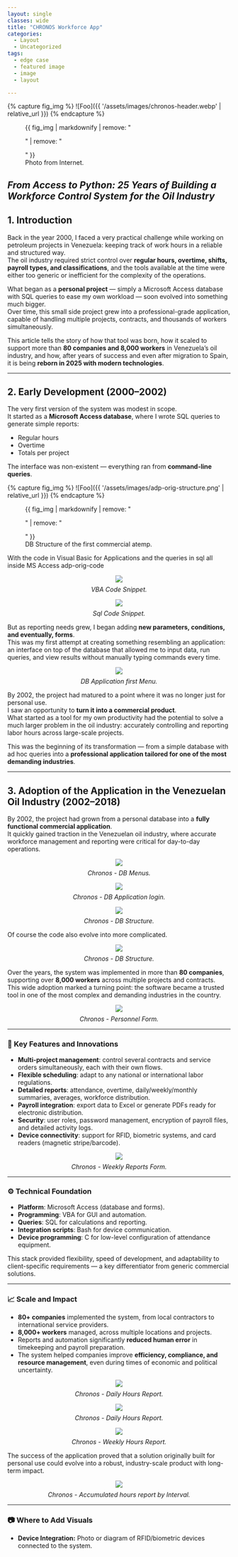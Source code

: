 ```yaml
---
layout: single
classes: wide
title: "CHRONOS Workforce App"
categories:
  - Layout
  - Uncategorized
tags:
  - edge case
  - featured image
  - image
  - layout

---
```



{% capture fig_img %}
![Foo]({{ '/assets/images/chronos-header.webp' | relative_url }})
{% endcapture %}

<figure>
  {{ fig_img | markdownify | remove: "<p>" | remove: "</p>" }}
  <figcaption>Photo from Internet.</figcaption>
</figure>

## ***From Access to Python: 25 Years of Building a Workforce Control System for the Oil Industry***

## 1. Introduction  

Back in the year 2000, I faced a very practical challenge while working on petroleum projects in Venezuela: keeping track of work hours in a reliable and structured way.  
The oil industry required strict control over **regular hours, overtime, shifts, payroll types, and classifications**, and the tools available at the time were either too generic or inefficient for the complexity of the operations.  

What began as a **personal project** — simply a Microsoft Access database with SQL queries to ease my own workload — soon evolved into something much bigger.  
Over time, this small side project grew into a professional-grade application, capable of handling multiple projects, contracts, and thousands of workers simultaneously.  

This article tells the story of how that tool was born, how it scaled to support more than **80 companies and 8,000 workers** in Venezuela’s oil industry, and how, after years of success and even after migration to Spain, it is being **reborn in 2025 with modern technologies**.  

---

## 2. Early Development (2000–2002)  

The very first version of the system was modest in scope.  
It started as a **Microsoft Access database**, where I wrote SQL queries to generate simple reports:

- Regular hours  
- Overtime  
- Totals per project  

The interface was non-existent — everything ran from **command-line queries**.

{% capture fig_img %}
![Foo]({{ '/assets/images/adp-orig-structure.png' | relative_url }})
{% endcapture %}

<figure>
  {{ fig_img | markdownify | remove: "<p>" | remove: "</p>" }}
  <figcaption>DB Structure of the first commercial atemp.</figcaption>
</figure>

With the code in Visual Basic for Applications and the queries in sql all inside MS Access
adp-orig-code

<figure style="display: flex; flex-direction: column; align-items: center;">
  <img src="{{ '/assets/images/adp-orig-code.png' | relative_url }}" 
       style="max-width:60%; height:auto;">
  <figcaption style="margin-top: 0.5em; font-style: italic;">
    VBA Code Snippet.
  </figcaption>
</figure>

<figure style="display: flex; flex-direction: column; align-items: center;">
  <img src="{{ '/assets/images/adp-orig-sql-code.png' | relative_url }}" 
       style="max-width:60%; height:auto;">
  <figcaption style="margin-top: 0.5em; font-style: italic;">
    Sql Code Snippet.
  </figcaption>
</figure>

But as reporting needs grew, I began adding **new parameters, conditions, and eventually, forms**.  
This was my first attempt at creating something resembling an application: an interface on top of the database that allowed me to input data, run queries, and view results without manually typing commands every time.

<figure style="display: flex; flex-direction: column; align-items: center;">
  <img src="{{ '/assets/images/adp-orig-menu.png' | relative_url }}" 
       style="max-width:60%; height:auto;">
  <figcaption style="margin-top: 0.5em; font-style: italic;">
    DB Application first Menu.
  </figcaption>
</figure>

By 2002, the project had matured to a point where it was no longer just for personal use.  
I saw an opportunity to **turn it into a commercial product**.  
What started as a tool for my own productivity had the potential to solve a much larger problem in the oil industry: accurately controlling and reporting labor hours across large-scale projects.  

This was the beginning of its transformation — from a simple database with ad hoc queries into a **professional application tailored for one of the most demanding industries**.  

---

## 3. Adoption of the Application in the Venezuelan Oil Industry (2002–2018)

By 2002, the project had grown from a personal database into a **fully functional commercial application**.  
It quickly gained traction in the Venezuelan oil industry, where accurate workforce management and reporting were critical for day-to-day operations.  

<figure style="display: flex; flex-direction: column; align-items: center;">
  <img src="{{ '/assets/images/adp-act-login.png' | relative_url }}" 
       style="max-width:60%; height:auto;">
  <figcaption style="margin-top: 0.5em; font-style: italic;">
    Chronos - DB Menus.
  </figcaption>
</figure>

<figure style="display: flex; flex-direction: column; align-items: center;">
  <img src="{{ '/assets/images/adp-act-menus.png' | relative_url }}" 
       style="max-width:60%; height:auto;">
  <figcaption style="margin-top: 0.5em; font-style: italic;">
    Chronos - DB Application login.
  </figcaption>
</figure>

<figure style="display: flex; flex-direction: column; align-items: center;">
  <img src="{{ '/assets/images/adp-act-struct.png' | relative_url }}" 
       style="max-width:60%; height:auto;">
  <figcaption style="margin-top: 0.5em; font-style: italic;">
    Chronos - DB Structure.
  </figcaption>
</figure>

Of course the code also evolve into more complicated.

<figure style="display: flex; flex-direction: column; align-items: center;">
  <img src="{{ '/assets/images/adp-act-code-snippet.png' | relative_url }}" 
       style="max-width:100%; height:auto;">
  <figcaption style="margin-top: 0.5em; font-style: italic;">
    Chronos - DB Structure.
  </figcaption>
</figure>

Over the years, the system was implemented in more than **80 companies**, supporting over **8,000 workers** across multiple projects and contracts.  
This wide adoption marked a turning point: the software became a trusted tool in one of the most complex and demanding industries in the country.  

<figure style="display: flex; flex-direction: column; align-items: center;">
  <img src="{{ '/assets/images/adp-act-intropers.png' | relative_url }}" 
       style="max-width:90%; height:auto;">
  <figcaption style="margin-top: 0.5em; font-style: italic;">
    Chronos - Personnel Form.
  </figcaption>
</figure>

---

### 🔑 Key Features and Innovations  

- **Multi-project management**: control several contracts and service orders simultaneously, each with their own flows.  
- **Flexible scheduling**: adapt to any national or international labor regulations.  
- **Detailed reports**: attendance, overtime, daily/weekly/monthly summaries, averages, workforce distribution.  
- **Payroll integration**: export data to Excel or generate PDFs ready for electronic distribution.  
- **Security**: user roles, password management, encryption of payroll files, and detailed activity logs.  
- **Device connectivity**: support for RFID, biometric systems, and card readers (magnetic stripe/barcode).  

<figure style="display: flex; flex-direction: column; align-items: center;">
  <img src="{{ '/assets/images/adp-act-reports.png' | relative_url }}" 
       style="max-width:90%; height:auto;">
  <figcaption style="margin-top: 0.5em; font-style: italic;">
    Chronos - Weekly Reports Form.
  </figcaption>
</figure>

---

### ⚙️ Technical Foundation  

- **Platform**: Microsoft Access (database and forms).  
- **Programming**: VBA for GUI and automation.  
- **Queries**: SQL for calculations and reporting.  
- **Integration scripts**: Bash for device communication.  
- **Device programming**: C for low-level configuration of attendance equipment.  

This stack provided flexibility, speed of development, and adaptability to client-specific requirements — a key differentiator from generic commercial solutions.  

---

### 📈 Scale and Impact  

- **80+ companies** implemented the system, from local contractors to international service providers.  
- **8,000+ workers** managed, across multiple locations and projects.  
- Reports and automation significantly **reduced human error** in timekeeping and payroll preparation.  
- The system helped companies improve **efficiency, compliance, and resource management**, even during times of economic and political uncertainty.  

<figure style="display: flex; flex-direction: column; align-items: center;">
  <img src="{{ '/assets/images/adp-act-daily-hours-report.png' | relative_url }}" 
       style="max-width:50%; height:auto;">
  <figcaption style="margin-top: 0.5em; font-style: italic;">
    Chronos - Daily Hours Report.
  </figcaption>
</figure>

<figure style="display: flex; flex-direction: column; align-items: center;">
  <img src="{{ '/assets/images/adp-act-daily-hours-report2.png' | relative_url }}" 
       style="max-width:50%; height:auto;">
  <figcaption style="margin-top: 0.5em; font-style: italic;">
    Chronos - Daily Hours Report.
  </figcaption>
</figure>

<figure style="display: flex; flex-direction: column; align-items: center;">
  <img src="{{ '/assets/images/adp-act-weekly-report.png' | relative_url }}" 
       style="max-width:75%; height:auto;">
  <figcaption style="margin-top: 0.5em; font-style: italic;">
    Chronos - Weekly Hours Report.
  </figcaption>
</figure>

The success of the application proved that a solution originally built for personal use could evolve into a robust, industry-scale product with long-term impact.  

<figure style="display: flex; flex-direction: column; align-items: center;">
  <img src="{{ '/assets/images/adp-act-total-hours-report-interval.png' | relative_url }}" 
       style="max-width:75%; height:auto;">
  <figcaption style="margin-top: 0.5em; font-style: italic;">
    Chronos - Accumulated hours report by Interval.
  </figcaption>
</figure>

---

### 📷 Where to Add Visuals  
  
- **Device Integration:** Photo or diagram of RFID/biometric devices connected to the system.  
